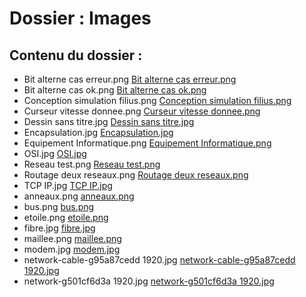 # Dossier : Images
 
 ## Contenu du dossier : 
- Bit alterne cas erreur.png [Bit alterne cas erreur.png](./Bit_alterne_cas_erreur.png)
- Bit alterne cas ok.png [Bit alterne cas ok.png](./Bit_alterne_cas_ok.png)
- Conception simulation filius.png [Conception simulation filius.png](./Conception_simulation_filius.png)
- Curseur vitesse donnee.png [Curseur vitesse donnee.png](./Curseur_vitesse_donnee.png)
- Dessin sans titre.jpg [Dessin sans titre.jpg](./Dessin_sans_titre.jpg)
- Encapsulation.jpg [Encapsulation.jpg](./Encapsulation.jpg)
- Equipement Informatique.png [Equipement Informatique.png](./Equipement_Informatique.png)
- OSI.jpg [OSI.jpg](./OSI.jpg)
- Reseau test.png [Reseau test.png](./Reseau_test.png)
- Routage deux reseaux.png [Routage deux reseaux.png](./Routage_deux_reseaux.png)
- TCP IP.jpg [TCP IP.jpg](./TCP_IP.jpg)
- anneaux.png [anneaux.png](./anneaux.png)
- bus.png [bus.png](./bus.png)
- etoile.png [etoile.png](./etoile.png)
- fibre.jpg [fibre.jpg](./fibre.jpg)
- maillee.png [maillee.png](./maillee.png)
- modem.jpg [modem.jpg](./modem.jpg)
- network-cable-g95a87cedd 1920.jpg [network-cable-g95a87cedd 1920.jpg](./network-cable-g95a87cedd_1920.jpg)
- network-g501cf6d3a 1920.jpg [network-g501cf6d3a 1920.jpg](./network-g501cf6d3a_1920.jpg)
